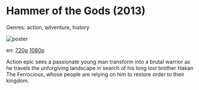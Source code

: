 # Hammer of the Gods (2013)

Genres: action, adventure, history

![poster](http://image.tmdb.org/t/p/w500/sXqv6mUKcEEHI4HYSNyJ9VJf6lS.jpg)

en:
  [720p](magnet:?xt=urn:btih:A790077E8ABE48CF459E99201CD31458FA6ACB7C&tr=udp://glotorrents.pw:6969/announce&tr=udp://tracker.opentrackr.org:1337/announce&tr=udp://torrent.gresille.org:80/announce&tr=udp://tracker.openbittorrent.com:80&tr=udp://tracker.coppersurfer.tk:6969&tr=udp://tracker.leechers-paradise.org:6969&tr=udp://p4p.arenabg.ch:1337&tr=udp://tracker.internetwarriors.net:1337)
  [1080p](magnet:?xt=urn:btih:E1DA736D5DCBCC15DDF93D22195972729A19AF8E&tr=udp://glotorrents.pw:6969/announce&tr=udp://tracker.opentrackr.org:1337/announce&tr=udp://torrent.gresille.org:80/announce&tr=udp://tracker.openbittorrent.com:80&tr=udp://tracker.coppersurfer.tk:6969&tr=udp://tracker.leechers-paradise.org:6969&tr=udp://p4p.arenabg.ch:1337&tr=udp://tracker.internetwarriors.net:1337)
  


Action epic sees a passionate young man transform into a brutal warrior as he travels the unforgiving landscape in search of his long lost brother Hakan The Ferrocious, whose people are relying on him to restore order to their kingdom.